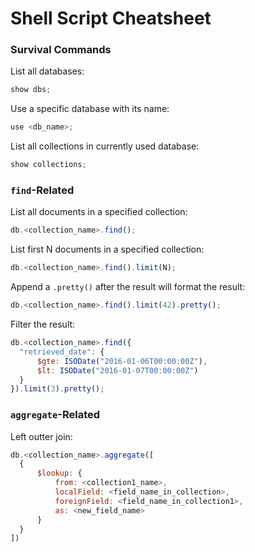 # Shell Script Cheatsheet

### Survival Commands

List all databases:

  ```javascript
show dbs;
  ```

Use a specific database with its name:

  ```javascript
use <db_name>;
  ```

List all collections in currently used database:

  ```javascript
show collections;
  ```

### `find`-Related

List all documents in a specified collection:

  ```javascript
db.<collection_name>.find();
  ```

List first N documents in a specified collection:

  ```javascript
db.<collection_name>.find().limit(N);
  ```

Append a `.pretty()` after the result will format the result:

  ```javascript
db.<collection_name>.find().limit(42).pretty();
  ```

Filter the result:

  ```javascript
db.<collection_name>.find({
    "retrieved_date": {
        $gte: ISODate("2016-01-06T00:00:00Z"),
        $lt: ISODate("2016-01-07T00:00:00Z")
    }
}).limit(3).pretty();
  ```

### `aggregate`-Related

Left outter join:

  ```javascript
db.<collection_name>.aggregate([
    {
        $lookup: {
            from: <collection1_name>,
            localField: <field_name_in_collection>,
            foreignField: <field_name_in_collection1>,
            as: <new_field_name>
        }
    }
])
  ```
